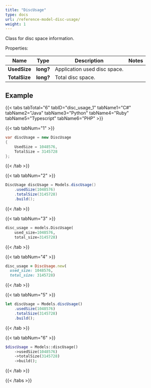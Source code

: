 ```yaml
---
title: "DiscUsage"
type: docs
url: /reference-model-disc-usage/
weight: 1
---
```

Class for disc space information.

Properties:

Name | Type | Description | Notes
---- | ---- | ----------- | -----
**UsedSize** | **long?** | Application used disc space. | 
**TotalSize** | **long?** | Total disc space. | 


## Example

{{< tabs tabTotal="6" tabID="disc_usage_1" tabName1="C#" tabName2="Java" tabName3="Python" tabName4="Ruby" tabName5="Typescript" tabName6="PHP" >}}

{{< tab tabNum="1" >}}

```csharp
var discUsage = new DiscUsage
{
    UsedSize = 1048576,
    TotalSize = 3145728
};
```

{{< /tab >}}

{{< tab tabNum="2" >}}

```java
DiscUsage discUsage = Models.discUsage()
    .usedSize(1048576)
    .totalSize(3145728)
    .build();
```

{{< /tab >}}

{{< tab tabNum="3" >}}

```python
disc_usage = models.DiscUsage(
    used_size=1048576,
    total_size=3145728)
```

{{< /tab >}}

{{< tab tabNum="4" >}}

```ruby
disc_usage = DiscUsage.new(
  used_size: 1048576,
  total_size: 3145728)
```

{{< /tab >}}

{{< tab tabNum="5" >}}

```typescript
let discUsage = Models.discUsage()
    .usedSize(1048576)
    .totalSize(3145728)
    .build();
```

{{< /tab >}}

{{< tab tabNum="6" >}}

```php
$discUsage = Models::discUsage()
    ->usedSize(1048576)
    ->totalSize(3145728)
    ->build();
```

{{< /tab >}}

{{< /tabs >}}

